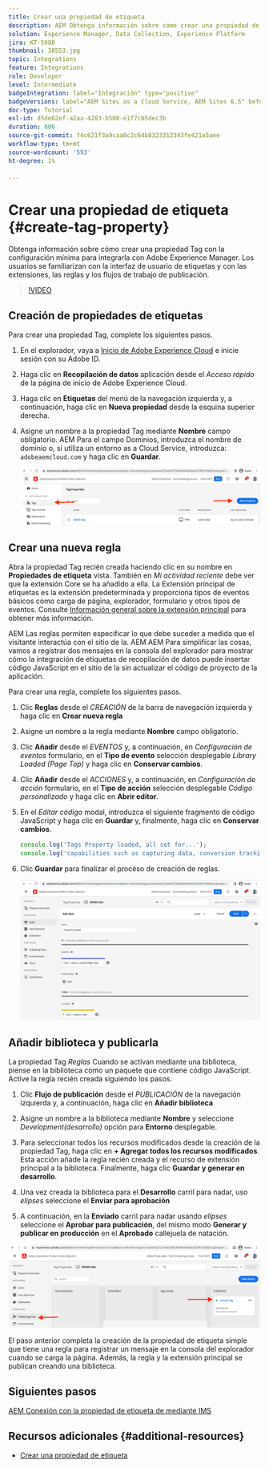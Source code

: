 ```yaml
---
title: Crear una propiedad de etiqueta
description: AEM Obtenga información sobre cómo crear una propiedad de etiqueta con la configuración mínima con la que integrar los elementos de la interfaz de usuario de. Los usuarios se familiarizan con la interfaz de usuario de etiquetas y con las extensiones, las reglas y los flujos de trabajo de publicación.
solution: Experience Manager, Data Collection, Experience Platform
jira: KT-5980
thumbnail: 38553.jpg
topic: Integrations
feature: Integrations
role: Developer
level: Intermediate
badgeIntegration: label="Integración" type="positive"
badgeVersions: label="AEM Sites as a Cloud Service, AEM Sites 6.5" before-title="false"
doc-type: Tutorial
exl-id: d5de62ef-a2aa-4283-b500-e1f7cb5dec3b
duration: 606
source-git-commit: f4c621f3a9caa8c2c64b8323312343fe421a5aee
workflow-type: tm+mt
source-wordcount: '593'
ht-degree: 1%

---
```


# Crear una propiedad de etiqueta {#create-tag-property}

Obtenga información sobre cómo crear una propiedad Tag con la configuración mínima para integrarla con Adobe Experience Manager. Los usuarios se familiarizan con la interfaz de usuario de etiquetas y con las extensiones, las reglas y los flujos de trabajo de publicación.

>[!VIDEO](https://video.tv.adobe.com/v/38553?quality=12&learn=on)

## Creación de propiedades de etiquetas

Para crear una propiedad Tag, complete los siguientes pasos.

1. En el explorador, vaya a [Inicio de Adobe Experience Cloud](https://experience.adobe.com/) e inicie sesión con su Adobe ID.

1. Haga clic en **Recopilación de datos** aplicación desde el _Acceso rápido_ de la página de inicio de Adobe Experience Cloud.

1. Haga clic en **Etiquetas** del menú de la navegación izquierda y, a continuación, haga clic en **Nueva propiedad** desde la esquina superior derecha.

1. Asigne un nombre a la propiedad Tag mediante **Nombre** campo obligatorio. AEM Para el campo Dominios, introduzca el nombre de dominio o, si utiliza un entorno as a Cloud Service, introduzca: `adobeaemcloud.com` y haga clic en **Guardar**.

   ![Propiedades de etiqueta](assets/tag-properties.png)

## Crear una nueva regla

Abra la propiedad Tag recién creada haciendo clic en su nombre en **Propiedades de etiqueta** vista. También en _Mi actividad reciente_ debe ver que la extensión Core se ha añadido a ella. La Extensión principal de etiquetas es la extensión predeterminada y proporciona tipos de eventos básicos como carga de página, explorador, formulario y otros tipos de eventos. Consulte [Información general sobre la extensión principal](https://experienceleague.adobe.com/docs/experience-platform/tags/extensions/client/core/overview.html) para obtener más información.

AEM Las reglas permiten especificar lo que debe suceder a medida que el visitante interactúa con el sitio de la. AEM AEM Para simplificar las cosas, vamos a registrar dos mensajes en la consola del explorador para mostrar cómo la integración de etiquetas de recopilación de datos puede insertar código JavaScript en el sitio de la sin actualizar el código de proyecto de la aplicación.

Para crear una regla, complete los siguientes pasos.

1. Clic **Reglas** desde el _CREACIÓN_ de la barra de navegación izquierda y haga clic en **Crear nueva regla**

1. Asigne un nombre a la regla mediante **Nombre** campo obligatorio.

1. Clic **Añadir** desde el _EVENTOS_ y, a continuación, en _Configuración de eventos_ formulario, en el **Tipo de evento** selección desplegable _Library Loaded (Page Top)_ y haga clic en **Conservar cambios**.

1. Clic **Añadir** desde el _ACCIONES_ y, a continuación, en _Configuración de acción_ formulario, en el **Tipo de acción** selección desplegable _Código personalizado_ y haga clic en **Abrir editor**.

1. En el _Editar código_ modal, introduzca el siguiente fragmento de código JavaScript y haga clic en **Guardar** y, finalmente, haga clic en **Conservar cambios**.

   ```javascript
   console.log('Tags Property loaded, all set for...');
   console.log('capabilities such as capturing data, conversion tracking and delivering unique and personalized experiences');
   ```

1. Clic **Guardar** para finalizar el proceso de creación de reglas.

   ![Nueva regla](assets/new-rule.png)

## Añadir biblioteca y publicarla

La propiedad Tag _Reglas_ Cuando se activan mediante una biblioteca, piense en la biblioteca como un paquete que contiene código JavaScript. Active la regla recién creada siguiendo los pasos.

1. Clic **Flujo de publicación** desde el _PUBLICACIÓN_ de la navegación izquierda y, a continuación, haga clic en **Añadir biblioteca**

1. Asigne un nombre a la biblioteca mediante **Nombre** y seleccione _Development(desarrollo)_ opción para **Entorno** desplegable.

1. Para seleccionar todos los recursos modificados desde la creación de la propiedad Tag, haga clic en **+ Agregar todos los recursos modificados**. Esta acción añade la regla recién creada y el recurso de extensión principal a la biblioteca. Finalmente, haga clic **Guardar y generar en desarrollo**.

1. Una vez creada la biblioteca para el **Desarrollo** carril para nadar, uso _elipses_ seleccione el **Enviar para aprobación**

1. A continuación, en la **Enviado** carril para nadar usando _elipses_ seleccione el **Aprobar para publicación**, del mismo modo **Generar y publicar en producción** en el **Aprobado** callejuela de natación.

![Biblioteca publicada](assets/published-library.png)


El paso anterior completa la creación de la propiedad de etiqueta simple que tiene una regla para registrar un mensaje en la consola del explorador cuando se carga la página. Además, la regla y la extensión principal se publican creando una biblioteca.

## Siguientes pasos

[AEM Conexión con la propiedad de etiqueta de mediante IMS](connect-aem-tag-property-using-ims.md)


## Recursos adicionales {#additional-resources}

* [Crear una propiedad de etiqueta](https://experienceleague.adobe.com/docs/platform-learn/implement-in-websites/configure-tags/create-a-property.html)
